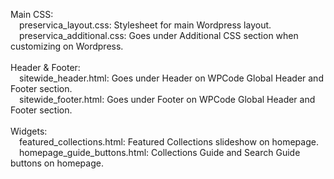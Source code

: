Main CSS:<br>
&emsp;preservica_layout.css: Stylesheet for main Wordpress layout.<br>
&emsp;preservica_additional.css: Goes under Additional CSS section when customizing on Wordpress.<br>
<br>
Header & Footer:<br>
&emsp;sitewide_header.html: Goes under Header on WPCode Global Header and Footer section.<br>
&emsp;sitewide_footer.html: Goes under Footer on WPCode Global Header and Footer section.<br>
<br>
Widgets:<br>
&emsp;featured_collections.html: Featured Collections slideshow on homepage.<br>
&emsp;homepage_guide_buttons.html: Collections Guide and Search Guide buttons on homepage.
